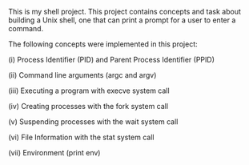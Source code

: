 This is my shell project.
This project  contains concepts and task about building a Unix shell, one that can print a prompt for a user to enter a command.

The following concepts were implemented in this project:

(i) Process Identifier (PID) and Parent Process Identifier (PPID)

(ii) Command line arguments (argc and argv)

(iii) Executing a program with execve system call

(iv) Creating processes with the fork system call

(v) Suspending processes with the wait  system call

(vi) File Information with the stat  system call

(vii) Environment (print env)

